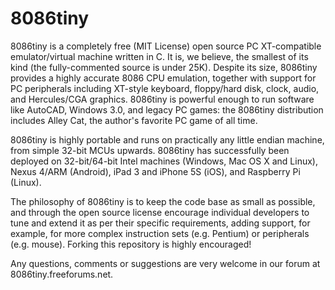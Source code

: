 8086tiny
========

8086tiny is a completely free (MIT License) open source
PC XT-compatible emulator/virtual machine written in C.
It is, we believe, the smallest of its kind (the
fully-commented source is under 25K). Despite its size,
8086tiny provides a highly accurate 8086 CPU emulation,
together with support for PC peripherals including XT-style
keyboard, floppy/hard disk, clock, audio, and Hercules/CGA
graphics. 8086tiny is powerful enough to run software like
AutoCAD, Windows 3.0, and legacy PC games: the 8086tiny
distribution includes Alley Cat, the author's favorite PC
game of all time.

8086tiny is highly portable and runs on practically any
little endian machine, from simple 32-bit MCUs upwards.
8086tiny has successfully been deployed on 32-bit/64-bit
Intel machines (Windows, Mac OS X and Linux), Nexus 4/ARM
(Android), iPad 3 and iPhone 5S (iOS), and Raspberry Pi (Linux).

The philosophy of 8086tiny is to keep the code base as
small as possible, and through the open source license
encourage individual developers to tune and extend it as
per their specific requirements, adding support, for example,
for more complex instruction sets (e.g. Pentium) or
peripherals (e.g. mouse). Forking this repository is highly
encouraged!

Any questions, comments or suggestions are very welcome
in our forum at 8086tiny.freeforums.net.
